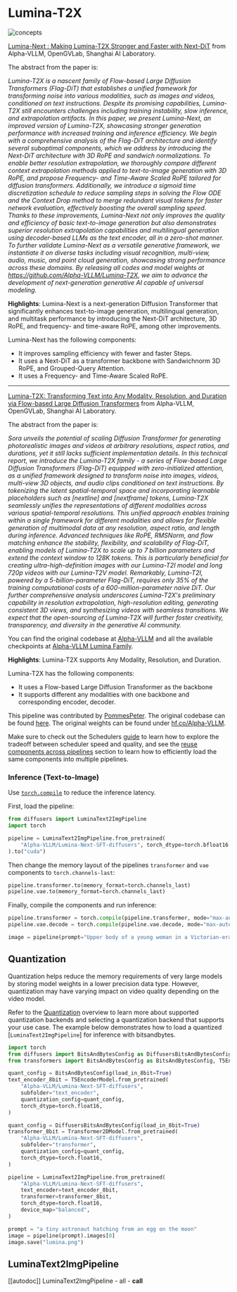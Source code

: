 <!--Copyright 2024 The HuggingFace Team. All rights reserved.

Licensed under the Apache License, Version 2.0 (the "License"); you may not use this file except in compliance with
the License. You may obtain a copy of the License at

http://www.apache.org/licenses/LICENSE-2.0

Unless required by applicable law or agreed to in writing, software distributed under the License is distributed on
an "AS IS" BASIS, WITHOUT WARRANTIES OR CONDITIONS OF ANY KIND, either express or implied. See the License for the
specific language governing permissions and limitations under the License.
-->

# Lumina-T2X
![concepts](https://github.com/Alpha-VLLM/Lumina-T2X/assets/54879512/9f52eabb-07dc-4881-8257-6d8a5f2a0a5a)

[Lumina-Next : Making Lumina-T2X Stronger and Faster with Next-DiT](https://github.com/Alpha-VLLM/Lumina-T2X/blob/main/assets/lumina-next.pdf) from Alpha-VLLM, OpenGVLab, Shanghai AI Laboratory.

The abstract from the paper is:

*Lumina-T2X is a nascent family of Flow-based Large Diffusion Transformers (Flag-DiT) that establishes a unified framework for transforming noise into various modalities, such as images and videos, conditioned on text instructions. Despite its promising capabilities, Lumina-T2X still encounters challenges including training instability, slow inference, and extrapolation artifacts. In this paper, we present Lumina-Next, an improved version of Lumina-T2X, showcasing stronger generation performance with increased training and inference efficiency. We begin with a comprehensive analysis of the Flag-DiT architecture and identify several suboptimal components, which we address by introducing the Next-DiT architecture with 3D RoPE and sandwich normalizations. To enable better resolution extrapolation, we thoroughly compare different context extrapolation methods applied to text-to-image generation with 3D RoPE, and propose Frequency- and Time-Aware Scaled RoPE tailored for diffusion transformers. Additionally, we introduce a sigmoid time discretization schedule to reduce sampling steps in solving the Flow ODE and the Context Drop method to merge redundant visual tokens for faster network evaluation, effectively boosting the overall sampling speed. Thanks to these improvements, Lumina-Next not only improves the quality and efficiency of basic text-to-image generation but also demonstrates superior resolution extrapolation capabilities and multilingual generation using decoder-based LLMs as the text encoder, all in a zero-shot manner. To further validate Lumina-Next as a versatile generative framework, we instantiate it on diverse tasks including visual recognition, multi-view, audio, music, and point cloud generation, showcasing strong performance across these domains. By releasing all codes and model weights at https://github.com/Alpha-VLLM/Lumina-T2X, we aim to advance the development of next-generation generative AI capable of universal modeling.*

**Highlights**: Lumina-Next is a next-generation Diffusion Transformer that significantly enhances text-to-image generation, multilingual generation, and multitask performance by introducing the Next-DiT architecture, 3D RoPE, and frequency- and time-aware RoPE, among other improvements.

Lumina-Next has the following components:
* It improves sampling efficiency with fewer and faster Steps.
* It uses a Next-DiT as a transformer backbone with Sandwichnorm 3D RoPE, and Grouped-Query Attention.
* It uses a Frequency- and Time-Aware Scaled RoPE.

---

[Lumina-T2X: Transforming Text into Any Modality, Resolution, and Duration via Flow-based Large Diffusion Transformers](https://arxiv.org/abs/2405.05945) from Alpha-VLLM, OpenGVLab, Shanghai AI Laboratory.

The abstract from the paper is:

*Sora unveils the potential of scaling Diffusion Transformer for generating photorealistic images and videos at arbitrary resolutions, aspect ratios, and durations, yet it still lacks sufficient implementation details. In this technical report, we introduce the Lumina-T2X family - a series of Flow-based Large Diffusion Transformers (Flag-DiT) equipped with zero-initialized attention, as a unified framework designed to transform noise into images, videos, multi-view 3D objects, and audio clips conditioned on text instructions. By tokenizing the latent spatial-temporal space and incorporating learnable placeholders such as [nextline] and [nextframe] tokens, Lumina-T2X seamlessly unifies the representations of different modalities across various spatial-temporal resolutions. This unified approach enables training within a single framework for different modalities and allows for flexible generation of multimodal data at any resolution, aspect ratio, and length during inference. Advanced techniques like RoPE, RMSNorm, and flow matching enhance the stability, flexibility, and scalability of Flag-DiT, enabling models of Lumina-T2X to scale up to 7 billion parameters and extend the context window to 128K tokens. This is particularly beneficial for creating ultra-high-definition images with our Lumina-T2I model and long 720p videos with our Lumina-T2V model. Remarkably, Lumina-T2I, powered by a 5-billion-parameter Flag-DiT, requires only 35% of the training computational costs of a 600-million-parameter naive DiT. Our further comprehensive analysis underscores Lumina-T2X's preliminary capability in resolution extrapolation, high-resolution editing, generating consistent 3D views, and synthesizing videos with seamless transitions. We expect that the open-sourcing of Lumina-T2X will further foster creativity, transparency, and diversity in the generative AI community.*


You can find the original codebase at [Alpha-VLLM](https://github.com/Alpha-VLLM/Lumina-T2X) and all the available checkpoints at [Alpha-VLLM Lumina Family](https://huggingface.co/collections/Alpha-VLLM/lumina-family-66423205bedb81171fd0644b).

**Highlights**: Lumina-T2X supports Any Modality, Resolution, and Duration.

Lumina-T2X has the following components:
* It uses a Flow-based Large Diffusion Transformer as the backbone
* It supports different any modalities with one backbone and corresponding encoder, decoder.

This pipeline was contributed by [PommesPeter](https://github.com/PommesPeter). The original codebase can be found [here](https://github.com/Alpha-VLLM/Lumina-T2X). The original weights can be found under [hf.co/Alpha-VLLM](https://huggingface.co/Alpha-VLLM).

<Tip>

Make sure to check out the Schedulers [guide](../../using-diffusers/schedulers.md) to learn how to explore the tradeoff between scheduler speed and quality, and see the [reuse components across pipelines](../../using-diffusers/loading.md#reuse-a-pipeline) section to learn how to efficiently load the same components into multiple pipelines.

</Tip>

### Inference (Text-to-Image)

Use [`torch.compile`](https://huggingface.co/docs/diffusers/main/en/tutorials/fast_diffusion#torchcompile) to reduce the inference latency.

First, load the pipeline:

```python
from diffusers import LuminaText2ImgPipeline
import torch

pipeline = LuminaText2ImgPipeline.from_pretrained(
	"Alpha-VLLM/Lumina-Next-SFT-diffusers", torch_dtype=torch.bfloat16
).to("cuda")
```

Then change the memory layout of the pipelines `transformer` and `vae` components to `torch.channels-last`:

```python
pipeline.transformer.to(memory_format=torch.channels_last)
pipeline.vae.to(memory_format=torch.channels_last)
```

Finally, compile the components and run inference:

```python
pipeline.transformer = torch.compile(pipeline.transformer, mode="max-autotune", fullgraph=True)
pipeline.vae.decode = torch.compile(pipeline.vae.decode, mode="max-autotune", fullgraph=True)

image = pipeline(prompt="Upper body of a young woman in a Victorian-era outfit with brass goggles and leather straps. Background shows an industrial revolution cityscape with smoky skies and tall, metal structures").images[0]
```

## Quantization

Quantization helps reduce the memory requirements of very large models by storing model weights in a lower precision data type. However, quantization may have varying impact on video quality depending on the video model.

Refer to the [Quantization](../../quantization/overview) overview to learn more about supported quantization backends and selecting a quantization backend that supports your use case. The example below demonstrates how to load a quantized [`LuminaText2ImgPipeline`] for inference with bitsandbytes.

```py
import torch
from diffusers import BitsAndBytesConfig as DiffusersBitsAndBytesConfig, Transformer2DModel, LuminaText2ImgPipeline
from transformers import BitsAndBytesConfig as BitsAndBytesConfig, T5EncoderModel

quant_config = BitsAndBytesConfig(load_in_8bit=True)
text_encoder_8bit = T5EncoderModel.from_pretrained(
    "Alpha-VLLM/Lumina-Next-SFT-diffusers",
    subfolder="text_encoder",
    quantization_config=quant_config,
    torch_dtype=torch.float16,
)

quant_config = DiffusersBitsAndBytesConfig(load_in_8bit=True)
transformer_8bit = Transformer2DModel.from_pretrained(
    "Alpha-VLLM/Lumina-Next-SFT-diffusers",
    subfolder="transformer",
    quantization_config=quant_config,
    torch_dtype=torch.float16,
)

pipeline = LuminaText2ImgPipeline.from_pretrained(
    "Alpha-VLLM/Lumina-Next-SFT-diffusers",
    text_encoder=text_encoder_8bit,
    transformer=transformer_8bit,
    torch_dtype=torch.float16,
    device_map="balanced",
)

prompt = "a tiny astronaut hatching from an egg on the moon"
image = pipeline(prompt).images[0]
image.save("lumina.png")
```

## LuminaText2ImgPipeline

[[autodoc]] LuminaText2ImgPipeline
	- all
	- __call__

